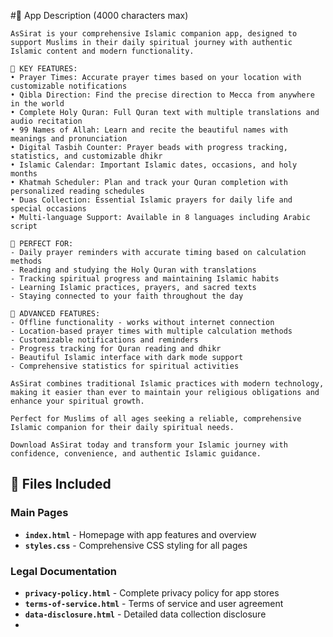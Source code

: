 #📝 App Description (4000 characters max)
```
AsSirat is your comprehensive Islamic companion app, designed to support Muslims in their daily spiritual journey with authentic Islamic content and modern functionality.

🕌 KEY FEATURES:
• Prayer Times: Accurate prayer times based on your location with customizable notifications
• Qibla Direction: Find the precise direction to Mecca from anywhere in the world
• Complete Holy Quran: Full Quran text with multiple translations and audio recitation
• 99 Names of Allah: Learn and recite the beautiful names with meanings and pronunciation
• Digital Tasbih Counter: Prayer beads with progress tracking, statistics, and customizable dhikr
• Islamic Calendar: Important Islamic dates, occasions, and holy months
• Khatmah Scheduler: Plan and track your Quran completion with personalized reading schedules
• Duas Collection: Essential Islamic prayers for daily life and special occasions
• Multi-language Support: Available in 8 languages including Arabic script

🌟 PERFECT FOR:
- Daily prayer reminders with accurate timing based on calculation methods
- Reading and studying the Holy Quran with translations
- Tracking spiritual progress and maintaining Islamic habits
- Learning Islamic practices, prayers, and sacred texts
- Staying connected to your faith throughout the day

🔧 ADVANCED FEATURES:
- Offline functionality - works without internet connection
- Location-based prayer times with multiple calculation methods
- Customizable notifications and reminders
- Progress tracking for Quran reading and dhikr
- Beautiful Islamic interface with dark mode support
- Comprehensive statistics for spiritual activities

AsSirat combines traditional Islamic practices with modern technology, making it easier than ever to maintain your religious obligations and enhance your spiritual growth.

Perfect for Muslims of all ages seeking a reliable, comprehensive Islamic companion for their daily spiritual needs.

Download AsSirat today and transform your Islamic journey with confidence, convenience, and authentic Islamic guidance.
```

## 📁 Files Included

### Main Pages
- **`index.html`** - Homepage with app features and overview
- **`styles.css`** - Comprehensive CSS styling for all pages

### Legal Documentation
- **`privacy-policy.html`** - Complete privacy policy for app stores
- **`terms-of-service.html`** - Terms of service and user agreement
- **`data-disclosure.html`** - Detailed data collection disclosure
- 
